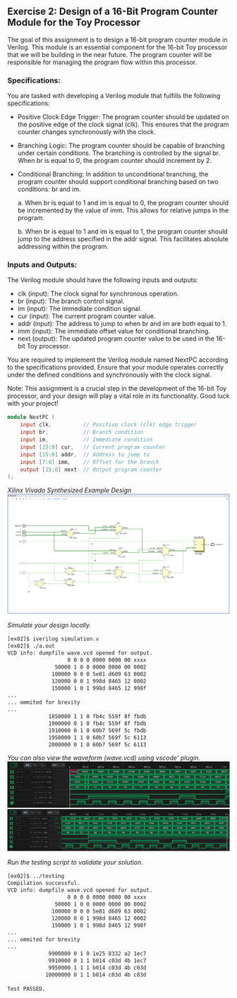 ## Exercise 2: Design of a 16-Bit Program Counter Module for the Toy Processor

The goal of this assignment is to design a 16-bit program counter module in Verilog. This module is an essential component for the 16-bit Toy processor that we will be building in the near future. The program counter will be responsible for managing the program flow within this processor.

### Specifications:
You are tasked with developing a Verilog module that fulfills the following specifications:

- Positive Clock Edge Trigger: The program counter should be updated on the positive edge of the clock signal (clk). This ensures that the program counter changes synchronously with the clock.

- Branching Logic: The program counter should be capable of branching under certain conditions. The branching is controlled by the signal br. When br is equal to 0, the program counter should increment by 2.

- Conditional Branching: In addition to unconditional branching, the program counter should support conditional branching based on two conditions: br and im.

    a. When br is equal to 1 and im is equal to 0, the program counter should be incremented by the value of imm. This allows for relative jumps in the program.

    b. When br is equal to 1 and im is equal to 1, the program counter should jump to the address specified in the addr signal. This facilitates absolute addressing within the program.

### Inputs and Outputs:
The Verilog module should have the following inputs and outputs:

- clk (input): The clock signal for synchronous operation.
- br (input): The branch control signal.
- im (input): The immediate condition signal.
- cur (input): The current program counter value.
- addr (input): The address to jump to when br and im are both equal to 1.
- imm (input): The immediate offset value for conditional branching.
- next (output): The updated program counter value to be used in the 16-bit Toy processor.

You are required to implement the Verilog module named NextPC according to the specifications provided. Ensure that your module operates correctly under the defined conditions and synchronously with the clock signal.

Note: This assignment is a crucial step in the development of the 16-bit Toy processor, and your design will play a vital role in its functionality. Good luck with your project!


```verilog
module NextPC (
    input clk,          // Positive clock (clk) edge trigger
    input br,           // Branch condition
    input im,           // Immediate condition
    input [15:0] cur,   // Current program counter
    input [15:0] addr,  // Address to jump to
    input [7:0] imm,    // Offset for the branch
    output [15:0] next  // Output program counter
);
```

*Xilinx Vivado Synthesized Example Design*
![Alt text](img/synthesis.png)

*Simulate your design locally.*
```shell
[ex02]$ iverilog simulation.v 
[ex02]$ ./a.out 
VCD info: dumpfile wave.vcd opened for output.
                   0 0 0 0 0000 0000 00 xxxx
               50000 1 0 0 0000 0000 00 0002
              100000 0 0 0 5e81 d609 63 0002
              120000 0 0 1 998d 8465 12 0002
              150000 1 0 1 998d 8465 12 998f
...
... ommited for brevity
...
             1850000 1 1 0 fb4c 559f 8f fbdb
             1900000 0 1 0 fb4c 559f 8f fbdb
             1910000 0 1 0 60b7 569f 5c fbdb
             1950000 1 1 0 60b7 569f 5c 6113
             2000000 0 1 0 60b7 569f 5c 6113
```

*You can also view the waveform (wave.vcd) using vscode' plugin.*
![Alt text](img/nobranch.png)
![Alt text](img/branch.png)

*Run the testing script to validate your solution.*
```shell
[ex02]$ ../testing 
Compilation successful.
VCD info: dumpfile wave.vcd opened for output.
                   0 0 0 0 0000 0000 00 xxxx
               50000 1 0 0 0000 0000 00 0002
              100000 0 0 0 5e81 d609 63 0002
              120000 0 0 1 998d 8465 12 0002
              150000 1 0 1 998d 8465 12 998f
...
... ommited for brevity
...
             9900000 0 1 0 1e25 8332 a2 1ec7
             9910000 0 1 1 b014 c03d 4b 1ec7
             9950000 1 1 1 b014 c03d 4b c03d
            10000000 0 1 1 b014 c03d 4b c03d

Test PASSED.
```

